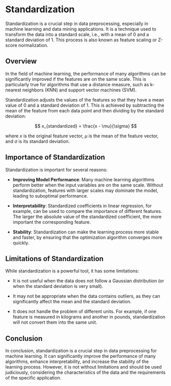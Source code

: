 # Standardization

Standardization is a crucial step in data preprocessing, especially in machine learning and data mining applications. It is a technique used to transform the data into a standard scale, i.e., with a mean of 0 and a standard deviation of 1. This process is also known as feature scaling or Z-score normalization.

## Overview

In the field of machine learning, the performance of many algorithms can be significantly improved if the features are on the same scale. This is particularly true for algorithms that use a distance measure, such as k-nearest neighbors (KNN) and support vector machines (SVM). 

Standardization adjusts the values of the features so that they have a mean value of 0 and a standard deviation of 1. This is achieved by subtracting the mean of the feature from each data point and then dividing by the standard deviation:


$$
 x_{standardized} = \frac{x - \mu}{\sigma} 
$$


where $x$ is the original feature vector, $\mu$ is the mean of the feature vector, and $\sigma$ is its standard deviation.

## Importance of Standardization

Standardization is important for several reasons:

- **Improving Model Performance**: Many machine learning algorithms perform better when the input variables are on the same scale. Without standardization, features with larger scales may dominate the model, leading to suboptimal performance.

- **Interpretability**: Standardized coefficients in linear regression, for example, can be used to compare the importance of different features. The larger the absolute value of the standardized coefficient, the more important the corresponding feature.

- **Stability**: Standardization can make the learning process more stable and faster, by ensuring that the optimization algorithm converges more quickly.

## Limitations of Standardization

While standardization is a powerful tool, it has some limitations:

- It is not useful when the data does not follow a Gaussian distribution (or when the standard deviation is very small).

- It may not be appropriate when the data contains outliers, as they can significantly affect the mean and the standard deviation.

- It does not handle the problem of different units. For example, if one feature is measured in kilograms and another in pounds, standardization will not convert them into the same unit.

## Conclusion

In conclusion, standardization is a crucial step in data preprocessing for machine learning. It can significantly improve the performance of many algorithms, enhance interpretability, and increase the stability of the learning process. However, it is not without limitations and should be used judiciously, considering the characteristics of the data and the requirements of the specific application.

